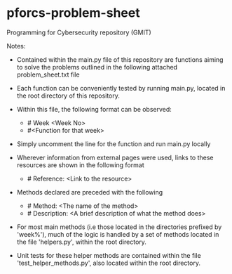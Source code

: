 # pforcs-problem-sheet
Programming for Cybersecurity repository (GMIT)

Notes:

* Contained within the main.py file of this repository are functions aiming to solve the problems outlined in the following attached problem_sheet.txt file

* Each function can be conveniently tested by running main.py, located in the root directory of this repository.
* Within this file, the following format can be observed:

    - \# Week \<Week No\>
    - \#\<Function for that week\>

* Simply uncomment the line for the function and run main.py locally
* Wherever information from external pages were used, links to these resources are shown in the following format

    - \# Reference:   \<Link to the resource\>

* Methods declared are preceded with the following

    - \# Method:   \<The name of the method\>
    - \# Description:   \<A brief description of what the method does\>

* For most main methods (i.e those located in the directories prefixed by 'week%'), much of the logic is handled by a set of methods located 
in the file 'helpers.py', within the root directory.
* Unit tests for these helper methods are contained within the file 'test_helper_methods.py', also located within the root directory.
  

